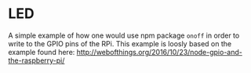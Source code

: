 # LED
A simple example of how one would use npm package `onoff` in order to write to the GPIO pins of the RPi. This example is loosly based on the example found here: http://webofthings.org/2016/10/23/node-gpio-and-the-raspberry-pi/
